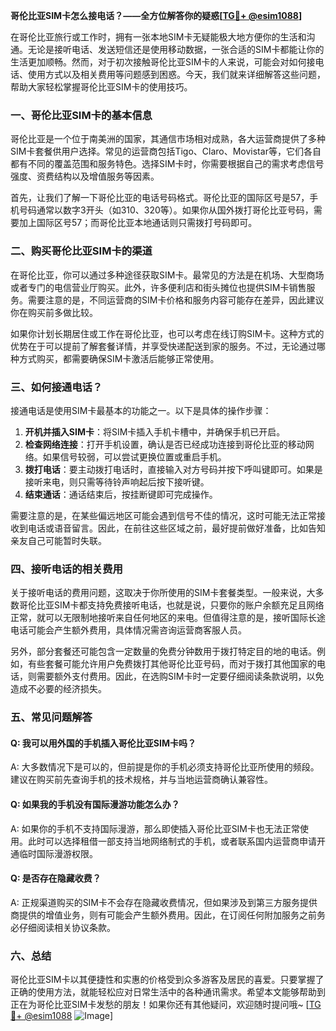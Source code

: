 **哥伦比亚SIM卡怎么接电话？——全方位解答你的疑惑[[TG💪+ @esim1088](https://t.me/s/esim1088)]**

在哥伦比亚旅行或工作时，拥有一张本地SIM卡无疑能极大地方便你的生活和沟通。无论是接听电话、发送短信还是使用移动数据，一张合适的SIM卡都能让你的生活更加顺畅。然而，对于初次接触哥伦比亚SIM卡的人来说，可能会对如何接电话、使用方式以及相关费用等问题感到困惑。今天，我们就来详细解答这些问题，帮助大家轻松掌握哥伦比亚SIM卡的使用技巧。

### 一、哥伦比亚SIM卡的基本信息

哥伦比亚是一个位于南美洲的国家，其通信市场相对成熟，各大运营商提供了多种SIM卡套餐供用户选择。常见的运营商包括Tigo、Claro、Movistar等，它们各自都有不同的覆盖范围和服务特色。选择SIM卡时，你需要根据自己的需求考虑信号强度、资费结构以及增值服务等因素。

首先，让我们了解一下哥伦比亚的电话号码格式。哥伦比亚的国际区号是57，手机号码通常以数字3开头（如310、320等）。如果你从国外拨打哥伦比亚号码，需要加上国际区号57；而哥伦比亚本地通话则只需拨打号码即可。

### 二、购买哥伦比亚SIM卡的渠道

在哥伦比亚，你可以通过多种途径获取SIM卡。最常见的方法是在机场、大型商场或者专门的电信营业厅购买。此外，许多便利店和街头摊位也提供SIM卡销售服务。需要注意的是，不同运营商的SIM卡价格和服务内容可能存在差异，因此建议你在购买前多做比较。

如果你计划长期居住或工作在哥伦比亚，也可以考虑在线订购SIM卡。这种方式的优势在于可以提前了解套餐详情，并享受快递配送到家的服务。不过，无论通过哪种方式购买，都需要确保SIM卡激活后能够正常使用。

### 三、如何接通电话？

接通电话是使用SIM卡最基本的功能之一。以下是具体的操作步骤：

1. **开机并插入SIM卡**：将SIM卡插入手机卡槽中，并确保手机已开启。
2. **检查网络连接**：打开手机设置，确认是否已经成功连接到哥伦比亚的移动网络。如果信号较弱，可以尝试更换位置或重启手机。
3. **拨打电话**：要主动拨打电话时，直接输入对方号码并按下呼叫键即可。如果是接听来电，则只需等待铃声响起后按下接听键。
4. **结束通话**：通话结束后，按挂断键即可完成操作。

需要注意的是，在某些偏远地区可能会遇到信号不佳的情况，这时可能无法正常接收到电话或语音留言。因此，在前往这些区域之前，最好提前做好准备，比如告知亲友自己可能暂时失联。

### 四、接听电话的相关费用

关于接听电话的费用问题，这取决于你所使用的SIM卡套餐类型。一般来说，大多数哥伦比亚SIM卡都支持免费接听电话，也就是说，只要你的账户余额充足且网络正常，就可以无限制地接听来自任何地区的来电。但值得注意的是，接听国际长途电话可能会产生额外费用，具体情况需咨询运营商客服人员。

另外，部分套餐还可能包含一定数量的免费分钟数用于拨打特定目的地的电话。例如，有些套餐可能允许用户免费拨打其他哥伦比亚号码，而对于拨打其他国家的电话，则需要额外支付费用。因此，在选购SIM卡时一定要仔细阅读条款说明，以免造成不必要的经济损失。

### 五、常见问题解答

#### Q: 我可以用外国的手机插入哥伦比亚SIM卡吗？
A: 大多数情况下是可以的，但前提是你的手机必须支持哥伦比亚所使用的频段。建议在购买前先查询手机的技术规格，并与当地运营商确认兼容性。

#### Q: 如果我的手机没有国际漫游功能怎么办？
A: 如果你的手机不支持国际漫游，那么即使插入哥伦比亚SIM卡也无法正常使用。此时可以选择租借一部支持当地网络制式的手机，或者联系国内运营商申请开通临时国际漫游权限。

#### Q: 是否存在隐藏收费？
A: 正规渠道购买的SIM卡不会存在隐藏收费情况，但如果涉及到第三方服务提供商提供的增值业务，则有可能会产生额外费用。因此，在订阅任何附加服务之前务必仔细阅读相关协议条款。

### 六、总结

哥伦比亚SIM卡以其便捷性和实惠的价格受到众多游客及居民的喜爱。只要掌握了正确的使用方法，就能轻松应对日常生活中的各种通讯需求。希望本文能够帮助到正在为哥伦比亚SIM卡发愁的朋友！如果你还有其他疑问，欢迎随时提问哦~ [[TG💪+ @esim1088](https://t.me/s/esim1088) ![Image](https://i.postimg.cc/4NQfJmqS/Snipaste-2025-05-13-00-14-12.png)]